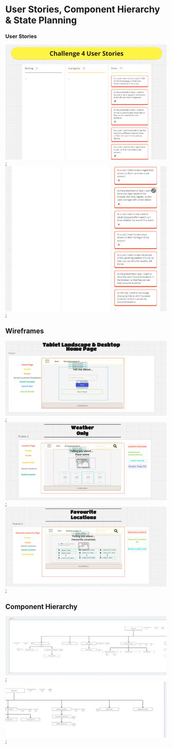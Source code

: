 # User Stories, Component Hierarchy & State Planning

### User Stories
![User Stories 1](./screenshots/c4_user_stories_1.png);
![User Stories 2](./screenshots/c4_user_stories_2.png);

## Wireframes

![Wireframe 1](./screenshots/c4_wireframe_1.png);
![Wireframe 2](./screenshots/c4_wireframe_2.png);
![Wireframe 3](./screenshots/c4_wireframe_3.png);

## Component Hierarchy
![Hierarchy 1](./screenshots/c4_hierarchy_1.png);
![Hierarchy 2](./screenshots/c4_hierarchy_2.png);



 